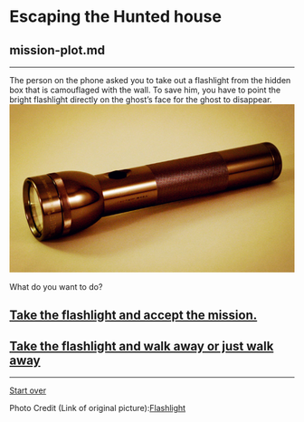 # Escaping the Hunted house  
## mission-plot.md  
---  

The person on the phone asked you to take out a flashlight from the hidden box that is camouflaged with the wall. To save him, you have to point the bright flashlight directly on the ghost’s face for the ghost to disappear.  
<img src="https://raw.githubusercontent.com/xiurongy3506/cyoa-project/master/fancy-golden-entrance/flashlight.jpg" id="c9.io" alt="" />  

What do you want to do?  

##  [Take the flashlight and accept the mission.](reaction.md)  
##  [Take the flashlight and walk away or just walk away](result-two-trapped.md)  

---  
[Start over](../home.md)  

Photo Credit (Link of original picture):[Flashlight](https://commons.wikimedia.org/wiki/File:Maglite_Flashlight.jpg)  


